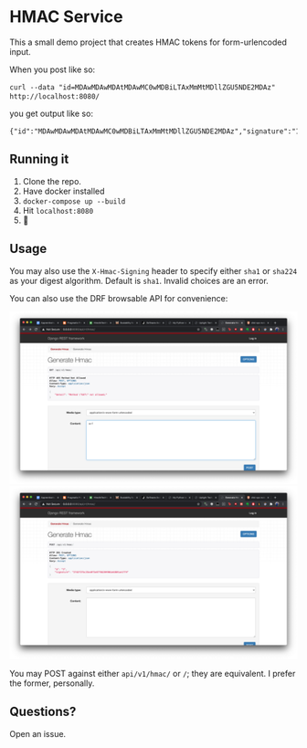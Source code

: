# HMAC Service

This a small demo project that creates HMAC tokens for form-urlencoded input.

When you post like so:

```
curl --data "id=MDAwMDAwMDAtMDAwMC0wMDBiLTAxMmMtMDllZGU5NDE2MDAz"  http://localhost:8080/
```

you get output like so:

```
{"id":"MDAwMDAwMDAtMDAwMC0wMDBiLTAxMmMtMDllZGU5NDE2MDAz","signature":"10a58becf76acf5ed58058f5c22f8bac21bcbbc2"}
```

## Running it

1. Clone the repo.
2. Have docker installed
3. `docker-compose up --build`
4. Hit `localhost:8080`
5. 🎉


## Usage

You may also use the `X-Hmac-Signing` header to specify either `sha1` or `sha224` as your digest algorithm.  Default is `sha1`.  Invalid choices are an error.

You can also use the DRF browsable API for convenience:

![input](img/input.png)
![output](img/output.png)

You may POST against either `api/v1/hmac/` or `/`; they are equivalent.  I prefer the former, personally.


## Questions?

Open an issue.
